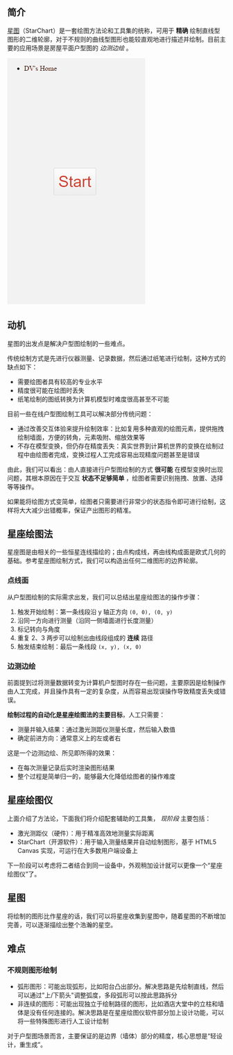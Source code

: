 ## 简介

[星图](https://github.com/FangStarNet/starchart)（StarChart）是一套绘图方法论和工具集的统称，可用于 **精确** 绘制直线型图形的二维轮廓，对于不规则的曲线型图形也能较直观地进行描述并绘制。目前主要的应用场景是房屋平面户型图的 _边测边绘_ 。

![](https://github.com//FangStarNet/starchart/blob/master/demo.gif?raw=true)

## 动机

星图的出发点是解决户型图绘制的一些难点。

传统绘制方式是先进行仪器测量、记录数据，然后通过纸笔进行绘制，这种方式的缺点如下：

* 需要绘图者具有较高的专业水平
* 精度很可能在绘图时丢失
* 纸笔绘制的图纸转换为计算机模型时难度很高甚至不可能

目前一些在线户型图绘制工具可以解决部分传统问题：

* 通过改善交互体验来提升绘制效率：比如复用多种直观的绘图元素，提供拖拽绘制墙面，方便的转角，元素吸附、缩放效果等
* 不存在模型变换，但仍存在精度丢失：真实世界到计算机世界的变换在绘制过程中由绘图者完成，变换过程人工完成容易出现精度问题甚至是错误

由此，我们可以看出：由人直接进行户型图绘制的方式 **很可能** 在模型变换时出现问题，其根本原因在于交互 **状态不足够简单** ，绘图者需要识别拖拽、放置、选择等等操作。

如果能将绘图方式变简单，绘图者只需要进行非常少的状态指令即可进行绘制，这样将大大减少出错概率，保证产出图形的精准。

## 星座绘图法

星座图是由相关的一些恒星连线描绘的；由点构成线，再由线构成面是欧式几何的基础。参考星座图绘制方式，我们可以构造出任何二维图形的边界轮廓。

### 点线面

从户型图绘制的实际需求出发，我们可以总结出星座绘图法的操作步骤：

1. 触发开始绘制：第一条线段沿 y 轴正方向 `(0, 0), (0, y)`
2. 沿同一方向进行测量（沿同一侧墙面进行长度测量）
3. 标记转向与角度
4. 重复 2、3 两步可以绘制出由线段组成的 **连续** 路径
5. 触发结束绘制：最后一条线段 `(x, y), (x, 0)` 

### 边测边绘

前面提到过将测量数据转变为计算机户型图时存在一些问题，主要原因是绘制操作由人工完成，并且操作具有一定的复杂度，从而容易出现误操作导致精度丢失或错误。

**绘制过程的自动化是星座绘图法的主要目标**，人工只需要：

* 测量并输入结果：通过激光测距仪测量长度，然后输入数值
* 确定前进方向：通常意义上的左或者右

这是一个边测边绘、所见即所得的效果：

* 在每次测量记录后实时渲染图形结果
* 整个过程是简单归一的，能够最大化降低绘图者的操作难度
 
## 星座绘图仪

上面介绍了方法论，下面我们将介绍配套辅助的工具集， _现阶段_ 主要包括：

* 激光测距仪（硬件）：用于精准高效地测量实际距离
* StarChart（开源软件）：用于输入测量结果并自动绘制图形，基于 HTML5 Canvas  实现，可运行在大多数用户端设备上

下一阶段可以考虑将二者结合到同一设备中，外观稍加设计就可以更像一个“星座绘图仪”了。

## 星图

将绘制的图形比作星座的话，我们可以将星座收集到星图中，随着星图的不断增加完善，可以逐渐描绘出整个浩瀚的星空。

## 难点

### 不规则图形绘制

* 弧形图形：可能出现弧形，比如阳台凸出部分。解决思路是先绘制直线，然后可以通过"上/下箭头"调整弧度，多段弧形可以按此思路拆分
* 非连续的图形：可能出现独立于绘制路径的图形，比如酒店大堂中的立柱和墙体是没有任何连接的。解决思路是在星座绘图仪软件部分加上设计功能，可以将一些特殊图形进行人工设计绘制

对于户型图场景而言，主要保证的是边界（墙体）部分的精度，核心思想是“轻设计，重生成”。
